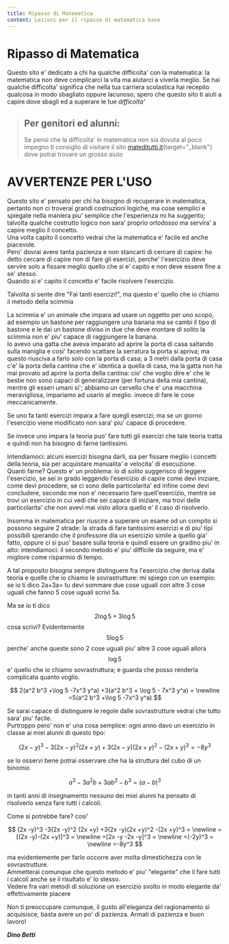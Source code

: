 ```yaml
---
title: Ripasso di Matematica
content: Lezioni per il ripasso di matematica base
---
```


# Ripasso di Matematica

Questo sito e' dedicato a chi ha qualche difficolta' con la matematica: la matematica non deve complicarci la vita ma aiutarci a viverla meglio. Se hai qualche difficolta' significa che nella tua carriera scolastica hai recepito qualcosa in modo sbagliato oppure lacunoso; spero che questo sito ti aiuti a capire dove sbagli ed a superare le tue *difficolta'*

> ## Per genitori ed alunni:
> Se pensi che la difficolta' in matematica non sia dovuta al poco impegno ti consiglio di visitare il sito [mateditutti.it](http://www.mateditutti.it){target="_blank"} dove potrai trovare un grosso aiuto

# AVVERTENZE PER L'USO

Questo sito e' pensato per chi ha bisogno di recuperare in matematica, pertanto non ci troverai grandi costruzioni logiche, ma cose semplici e spiegate nella maniera piu' semplice che l'esperienza mi ha suggerito; talvolta qualche costrutto logico non sara' proprio ortodosso ma servira' a capire meglio il concetto.  
Una volta capito il concetto vedrai che la matematica e' facile ed anche piacevole.  
Pero' dovrai avere tanta pazienza e non stancarti di cercare di capire: ho detto cercare di capire non di fare gli esercizi, perche' l'esercizio deve servire solo a fissare meglio quello che si e' capito e non deve essere fine a se' stesso.  
Quando si e' capito il concetto e' facile risolvere l'esercizio.

Talvolta si sente dire "Fai tanti esercizi!", ma questo e' quello che io chiamo il metodo della scimmia

La scimmia e' un animale che impara ad usare un oggetto per uno scopo, ad esempio un bastone per raggiungere una banana ma se cambi il tipo di bastone e le dai un bastone diviso in due che deve montare di solito la scimmia non e' piu' capace di raggiungere la banana.  
Io avevo una gatta che aveva imparato ad aprire la porta di casa saltando sulla maniglia e cosi' facendo scattare la serratura la porta si apriva; ma questo riusciva a farlo solo con la porta di casa; a 3 metri dalla porta di casa c'e' la porta della cantina che e' identica a quella di casa, ma la gatta non ha mai provato ad aprire la porta della cantina: cio' che voglio dire e' che le bestie non sono capaci di generalizzare (per fortuna della mia cantina), mentre gli esseri umani si'; abbiamo un cervello che e' una macchina  meravigliosa, impariamo ad usarlo al meglio. invece di fare le cose meccanicamente.

Se uno fa tanti esercizi impara a fare quegli esercizi; ma se un giorno l'esercizio viene modificato non sara' piu' capace di procedere.

Se invece uno impara la teoria puo' fare tutti gli esercizi che tale teoria tratta e quindi non ha bisogno di farne tantissimi.

Intendiamoci: alcuni esercizi bisogna darli, sia per fissare meglio i concetti della teoria, sia per acquistare manualita' e velocita' di esecuzione.  
Quanti farne? Questo e' un problema: io di solito suggerisco di leggere l'esercizio, se sei in grado leggendo l'esercizio di capire come devi iniziare, come devi procedere, se ci sono delle particolarita' ed infine come devi concludere, secondo me non e' necessario fare quell'esercizio, mentre se trovi un esercizio in cui vedi che sei capace di iniziare, ma trovi delle particolarita' che non avevi mai visto allora quello e' il caso di risolverlo.

Insomma in matematica per riuscire a superare un esame od un compito si possono seguire 2 strade: la strada di fare tantissimi esercizi e di piu' tipi possibili sperando che il professore dia un esercizio simile a quello gia' fatto, oppure ci si puo' basare sulla teoria e quindi essere un gradino piu' in alto: intendiamoci: il secondo metodo e' piu' difficile da seguire, ma e' migliore come risparmio di tempo.

A tal proposito bisogna sempre distinguere fra l'esercizio che deriva dalla teoria e quelle che io chiamo le sovrastrutture: mi spiego con un esempio: se io ti dico  2a+3a= tu devi sommare due cose uguali con altre 3 cose uguali che fanno 5 cose uguali scrivi 5a.

Ma se io ti dico $$ 2\log 5 +3\log 5 $$ cosa scrivi? Evidentemente $$ 5\log 5 $$
perche' anche queste sono 2 cose uguali piu' altre 3 cose uguali allora $$ \log 5 $$
e' quello che io chiamo sovrastruttura; e guarda che posso renderla complicata quanto voglio.

$$
2(a^2 b^3 +\log 5 -7x^3 y^a) +3(a^2 b^3 + \log 5 - 7x^3 y^a) = \newline
=5(a^2 b^3 +\log 5 -7x^3 y^a)
$$

Se sarai capace di distinguere le regole dalle sovrastrutture vedrai che tutto sara' piu' facile.  
Purtroppo pero' non e' una cosa semplice: ogni anno davo un esercizio in classe ai miei alunni di questo tipo:  

$$
(2x -y)^3 -3(2x -y)^2 (2x+y) +3(2x -y)(2x +y)^2 -(2x +y)^3 = -8y^3
$$  

se lo osservi bene potrai osservare che ha la struttura del cubo di un binomio  

$$
a^3 -3a^2 b +3ab^2 -b^3 = (a -b)^3 
$$

in tanti anni di insegnamento nessuno dei miei alunni ha pensato di risolverlo senza fare tutti i calcoli.

Come si potrebbe fare? cosi'  

$$
(2x -y)^3 -3(2x -y)^2 (2x +y) +3(2x -y)(2x +y)^2 -(2x +y)^3 = \newline
=[(2x -y)-(2x +y)]^3 = \newline
=[2x -y -2x -y]^3 = \newline
=(-2y)^3 = \newline
=-8y^3
$$  

ma evidentemente per farlo occorre aver molta dimestichezza con le sovrastrutture.  
Ammetterai comunque che questo metodo e' piu' "elegante" che il fare tutti i calcoli  anche se il risultato e' lo stesso.  
Vedere fra vari metodi di soluzione un esercizio svolto in modo elegante da' effettivamente piacere

Non ti preoccupare comunque, il gusto all'eleganza del ragionamento si acquisisce, basta avere un po' di pazienza. Armati di pazienza e buon lavoro!

***Dino Betti***
